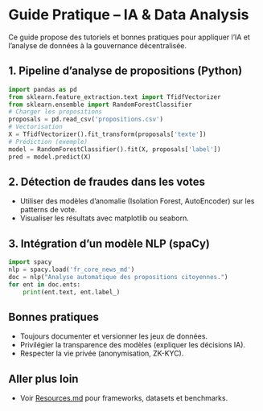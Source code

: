 # Guide Pratique – IA & Data Analysis

Ce guide propose des tutoriels et bonnes pratiques pour appliquer l’IA et l’analyse de données à la gouvernance décentralisée.

## 1. Pipeline d’analyse de propositions (Python)
```python
import pandas as pd
from sklearn.feature_extraction.text import TfidfVectorizer
from sklearn.ensemble import RandomForestClassifier
# Charger les propositions
proposals = pd.read_csv('propositions.csv')
# Vectorisation
X = TfidfVectorizer().fit_transform(proposals['texte'])
# Prédiction (exemple)
model = RandomForestClassifier().fit(X, proposals['label'])
pred = model.predict(X)
```

## 2. Détection de fraudes dans les votes
- Utiliser des modèles d’anomalie (Isolation Forest, AutoEncoder) sur les patterns de vote.
- Visualiser les résultats avec matplotlib ou seaborn.

## 3. Intégration d’un modèle NLP (spaCy)
```python
import spacy
nlp = spacy.load('fr_core_news_md')
doc = nlp("Analyse automatique des propositions citoyennes.")
for ent in doc.ents:
    print(ent.text, ent.label_)
```

## Bonnes pratiques
- Toujours documenter et versionner les jeux de données.
- Privilégier la transparence des modèles (expliquer les décisions IA).
- Respecter la vie privée (anonymisation, ZK-KYC).

## Aller plus loin
- Voir [Resources.md](./Resources.md) pour frameworks, datasets et benchmarks.

